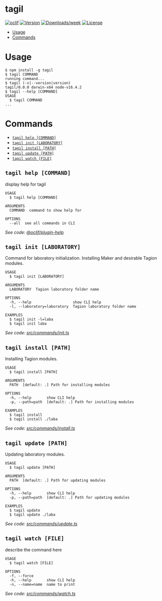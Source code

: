 tagil
=====



[![oclif](https://img.shields.io/badge/cli-oclif-brightgreen.svg)](https://oclif.io)
[![Version](https://img.shields.io/npm/v/tagil.svg)](https://npmjs.org/package/tagil)
[![Downloads/week](https://img.shields.io/npm/dw/tagil.svg)](https://npmjs.org/package/tagil)
[![License](https://img.shields.io/npm/l/tagil.svg)](https://github.com/tini2n/tagil/blob/master/package.json)

<!-- toc -->
* [Usage](#usage)
* [Commands](#commands)
<!-- tocstop -->
# Usage
<!-- usage -->
```sh-session
$ npm install -g tagil
$ tagil COMMAND
running command...
$ tagil (-v|--version|version)
tagil/0.0.0 darwin-x64 node-v16.4.2
$ tagil --help [COMMAND]
USAGE
  $ tagil COMMAND
...
```
<!-- usagestop -->
# Commands
<!-- commands -->
* [`tagil help [COMMAND]`](#tagil-help-command)
* [`tagil init [LABORATORY]`](#tagil-init-laboratory)
* [`tagil install [PATH]`](#tagil-install-path)
* [`tagil update [PATH]`](#tagil-update-path)
* [`tagil watch [FILE]`](#tagil-watch-file)

## `tagil help [COMMAND]`

display help for tagil

```
USAGE
  $ tagil help [COMMAND]

ARGUMENTS
  COMMAND  command to show help for

OPTIONS
  --all  see all commands in CLI
```

_See code: [@oclif/plugin-help](https://github.com/oclif/plugin-help/blob/v3.2.2/src/commands/help.ts)_

## `tagil init [LABORATORY]`

Command for laboratory initialization. Installing Maker and desirable Tagion modules.

```
USAGE
  $ tagil init [LABORATORY]

ARGUMENTS
  LABORATORY  Tagion laboratory folder name

OPTIONS
  -h, --help                   show CLI help
  -l, --laboratory=laboratory  Tagion laboratory folder name

EXAMPLES
  $ tagil init -l=laba
  $ tagil init laba
```

_See code: [src/commands/init.ts](https://github.com/tini2n/tagil/blob/v0.0.0/src/commands/init.ts)_

## `tagil install [PATH]`

Installing Tagion modules.

```
USAGE
  $ tagil install [PATH]

ARGUMENTS
  PATH  [default: .] Path for installing modules

OPTIONS
  -h, --help       show CLI help
  -p, --path=path  [default: .] Path for installing modules

EXAMPLES
  $ tagil install
  $ tagil install ./laba
```

_See code: [src/commands/install.ts](https://github.com/tini2n/tagil/blob/v0.0.0/src/commands/install.ts)_

## `tagil update [PATH]`

Updating laboratory modules.

```
USAGE
  $ tagil update [PATH]

ARGUMENTS
  PATH  [default: .] Path for updating modules

OPTIONS
  -h, --help       show CLI help
  -p, --path=path  [default: .] Path for updating modules

EXAMPLES
  $ tagil update
  $ tagil update ./laba
```

_See code: [src/commands/update.ts](https://github.com/tini2n/tagil/blob/v0.0.0/src/commands/update.ts)_

## `tagil watch [FILE]`

describe the command here

```
USAGE
  $ tagil watch [FILE]

OPTIONS
  -f, --force
  -h, --help       show CLI help
  -n, --name=name  name to print
```

_See code: [src/commands/watch.ts](https://github.com/tini2n/tagil/blob/v0.0.0/src/commands/watch.ts)_
<!-- commandsstop -->
